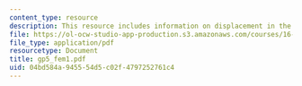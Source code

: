 ```yaml
---
content_type: resource
description: This resource includes information on displacement in the Y direction.
file: https://ol-ocw-studio-app-production.s3.amazonaws.com/courses/16-810-engineering-design-and-rapid-prototyping-january-iap-2005/04bd584a945554d5c02f4797252761c4_gp5_fem1.pdf
file_type: application/pdf
resourcetype: Document
title: gp5_fem1.pdf
uid: 04bd584a-9455-54d5-c02f-4797252761c4
---
```

